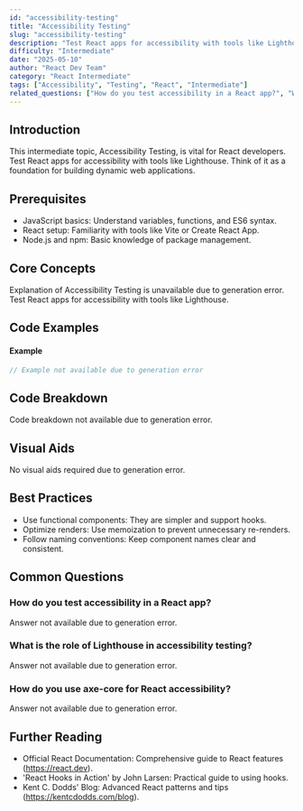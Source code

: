 ```yaml
---
id: "accessibility-testing"
title: "Accessibility Testing"
slug: "accessibility-testing"
description: "Test React apps for accessibility with tools like Lighthouse."
difficulty: "Intermediate"
date: "2025-05-10"
author: "React Dev Team"
category: "React Intermediate"
tags: ["Accessibility", "Testing", "React", "Intermediate"]
related_questions: ["How do you test accessibility in a React app?", "What is the role of Lighthouse in accessibility testing?", "How do you use axe-core for React accessibility?"]
---
```


## Introduction

This intermediate topic, Accessibility Testing, is vital for React developers. Test React apps for accessibility with tools like Lighthouse. Think of it as a foundation for building dynamic web applications.

## Prerequisites

- JavaScript basics: Understand variables, functions, and ES6 syntax.
- React setup: Familiarity with tools like Vite or Create React App.
- Node.js and npm: Basic knowledge of package management.

## Core Concepts

Explanation of Accessibility Testing is unavailable due to generation error. Test React apps for accessibility with tools like Lighthouse.

## Code Examples

#### Example
```jsx
// Example not available due to generation error
```

## Code Breakdown

Code breakdown not available due to generation error.

## Visual Aids

No visual aids required due to generation error.

## Best Practices

- Use functional components: They are simpler and support hooks.
- Optimize renders: Use memoization to prevent unnecessary re-renders.
- Follow naming conventions: Keep component names clear and consistent.

## Common Questions

### How do you test accessibility in a React app?

Answer not available due to generation error.

### What is the role of Lighthouse in accessibility testing?

Answer not available due to generation error.

### How do you use axe-core for React accessibility?

Answer not available due to generation error.

## Further Reading

- Official React Documentation: Comprehensive guide to React features (https://react.dev).
- 'React Hooks in Action' by John Larsen: Practical guide to using hooks.
- Kent C. Dodds' Blog: Advanced React patterns and tips (https://kentcdodds.com/blog).
